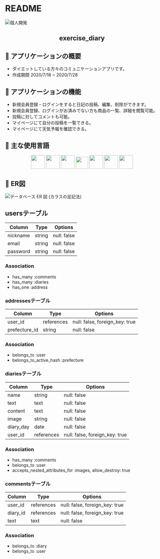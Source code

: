 # README
![個人開発](https://user-images.githubusercontent.com/66311435/88628571-21212880-d0e9-11ea-8f9c-cd3347e3d552.jpg)

<h2 align="center">exercise_diary</h2>

## :link: アプリケーションの概要
<ul>
  <li>ダイエットしている方々のコミュニケーションアプリです。</li>
  <li>作成期間 2020/7/18 ~ 2020/7/28</li>
</ul>

## :link: アプリケーションの機能
<ul>
  <li>新規会員登録・ログインをすると日記の投稿、編集、削除ができます。</li>
  <li>新規会員登録、ログインがお済みでない方も商品の一覧、詳細を閲覧可能。</li>
  <li>投稿に対してコメントも可能。</li>
  <li>マイページにて自分の投稿を一覧できる。</li>
  <li>マイページにて天気予報を確認できる。</li>
</ul>

## :link: 主な使用言語

<p align="center">
  <a href="https://www.ruby-lang.org/ja/"><img src="https://user-images.githubusercontent.com/39142850/71774533-1ddf1780-2fb4-11ea-8560-753bed352838.png" width="45px;" /></a>
  <a href="https://railsguides.jp/getting_started.html"><img src="https://kuromame-blog.com/wp-content/uploads/rails-768x432.png" height="45px;" /></a>
  <a href="http://haml.info/"><img src="https://user-images.githubusercontent.com/39142850/71774618-b32edb80-2fb5-11ea-9050-d5929a49e9a5.png" height="45px;" /></a>
  <a href="https://sass-lang.com/"><img src="https://upload.wikimedia.org/wikipedia/commons/thumb/9/96/Sass_Logo_Color.svg/144px-Sass_Logo_Color.svg.png" height="40px;" /></a>
  <a href="https://jquery.com/"><img src="https://syncer.jp/storage/web/brand-logos/static/dst/jquery-logo-001.png" height="45px;" /></a>
  <a href="https://github.co.jp/"><img src="https://github.githubassets.com/images/modules/logos_page/GitHub-Mark.png" height="45px;" /></a>
  <a href="https://aws.amazon.com/jp/"><img src="https://d0.awsstatic.com/logos/powered-by-aws.png" height="45px;" /></a>
</p>

## :page_facing_up: ER図

![データベース ER 図 (カラスの足記法)](https://user-images.githubusercontent.com/66311435/88774088-fb198800-d1bd-11ea-88a2-dacabda2d769.png)

## usersテーブル
|Column|Type|Options|
|------|----|-------|
|nickname|string|null: false|
|email|string|null: false|
|password|string|null: false|
### Association
- has_many :comments
- has_many :diaries
- has_one :address

### addressesテーブル
|Column|Type|Options|
|------|----|-------|
|user_id|references|null: false, foreign_key: true|
|prefecture_id|string|null: false|
### Association
- belongs_to :user
- belongs_to_active_hash :prefecture

### diariesテーブル
|Column|Type|Options|
|------|----|-------|
|name|string|null: false|
|text|text|null: false|
|content|text|null: false||
|image|string|null: false|
|diary_day|date|null: false|
|user_id|references|null: false, foreign_key: true|
### Association
- has_many :comments
- belongs_to :user
- accepts_nested_attributes_for :images, allow_destroy: true


### commentsテーブル
|Column|Type|Options|
|------|----|-------|
|user_id|references|null: false, foreign_key: true|
|diary_id|references|null: false, foreign_key: true|
|text|text|null: false|
### Association
- belongs_to :diary
- belongs_to :user 